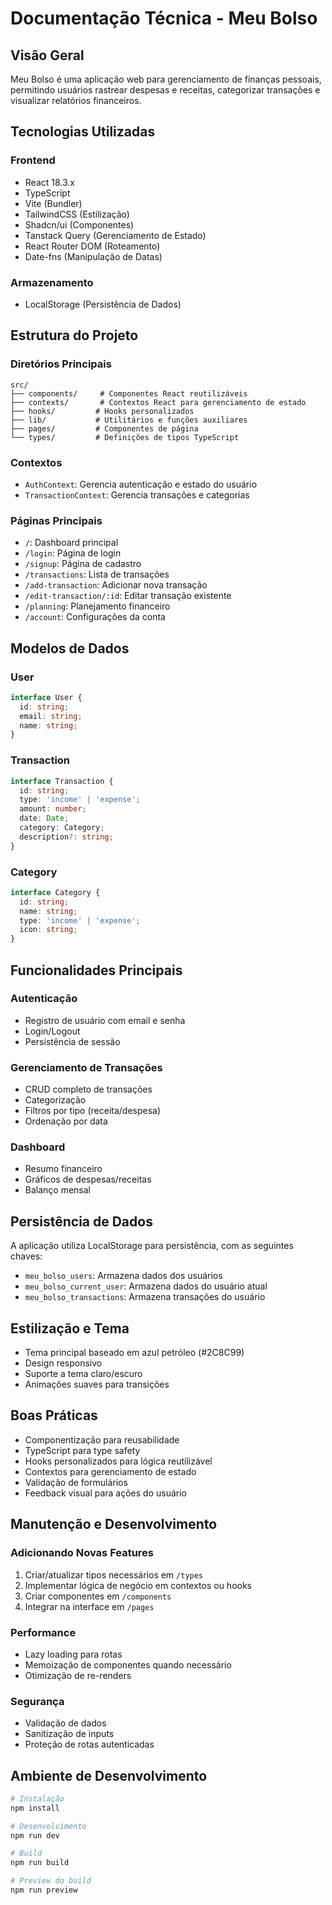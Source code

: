 
# Documentação Técnica - Meu Bolso

## Visão Geral
Meu Bolso é uma aplicação web para gerenciamento de finanças pessoais, permitindo usuários rastrear despesas e receitas, categorizar transações e visualizar relatórios financeiros.

## Tecnologias Utilizadas

### Frontend
- React 18.3.x
- TypeScript
- Vite (Bundler)
- TailwindCSS (Estilização)
- Shadcn/ui (Componentes)
- Tanstack Query (Gerenciamento de Estado)
- React Router DOM (Roteamento)
- Date-fns (Manipulação de Datas)

### Armazenamento
- LocalStorage (Persistência de Dados)

## Estrutura do Projeto

### Diretórios Principais
```
src/
├── components/     # Componentes React reutilizáveis
├── contexts/       # Contextos React para gerenciamento de estado
├── hooks/         # Hooks personalizados
├── lib/           # Utilitários e funções auxiliares
├── pages/         # Componentes de página
└── types/         # Definições de tipos TypeScript
```

### Contextos
- `AuthContext`: Gerencia autenticação e estado do usuário
- `TransactionContext`: Gerencia transações e categorias

### Páginas Principais
- `/`: Dashboard principal
- `/login`: Página de login
- `/signup`: Página de cadastro
- `/transactions`: Lista de transações
- `/add-transaction`: Adicionar nova transação
- `/edit-transaction/:id`: Editar transação existente
- `/planning`: Planejamento financeiro
- `/account`: Configurações da conta

## Modelos de Dados

### User
```typescript
interface User {
  id: string;
  email: string;
  name: string;
}
```

### Transaction
```typescript
interface Transaction {
  id: string;
  type: 'income' | 'expense';
  amount: number;
  date: Date;
  category: Category;
  description?: string;
}
```

### Category
```typescript
interface Category {
  id: string;
  name: string;
  type: 'income' | 'expense';
  icon: string;
}
```

## Funcionalidades Principais

### Autenticação
- Registro de usuário com email e senha
- Login/Logout
- Persistência de sessão

### Gerenciamento de Transações
- CRUD completo de transações
- Categorização
- Filtros por tipo (receita/despesa)
- Ordenação por data

### Dashboard
- Resumo financeiro
- Gráficos de despesas/receitas
- Balanço mensal

## Persistência de Dados
A aplicação utiliza LocalStorage para persistência, com as seguintes chaves:
- `meu_bolso_users`: Armazena dados dos usuários
- `meu_bolso_current_user`: Armazena dados do usuário atual
- `meu_bolso_transactions`: Armazena transações do usuário

## Estilização e Tema
- Tema principal baseado em azul petróleo (#2C8C99)
- Design responsivo
- Suporte a tema claro/escuro
- Animações suaves para transições

## Boas Práticas
- Componentização para reusabilidade
- TypeScript para type safety
- Hooks personalizados para lógica reutilizável
- Contextos para gerenciamento de estado
- Validação de formulários
- Feedback visual para ações do usuário

## Manutenção e Desenvolvimento

### Adicionando Novas Features
1. Criar/atualizar tipos necessários em `/types`
2. Implementar lógica de negócio em contextos ou hooks
3. Criar componentes em `/components`
4. Integrar na interface em `/pages`

### Performance
- Lazy loading para rotas
- Memoização de componentes quando necessário
- Otimização de re-renders

### Segurança
- Validação de dados
- Sanitização de inputs
- Proteção de rotas autenticadas

## Ambiente de Desenvolvimento
```bash
# Instalação
npm install

# Desenvolvimento
npm run dev

# Build
npm run build

# Preview do build
npm run preview
```
